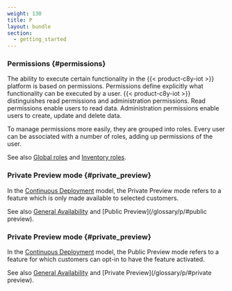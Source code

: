 ```yaml
---
weight: 130
title: P
layout: bundle
section:
  - getting_started
---
```



### Permissions {#permissions}

The ability to execute certain functionality in the {{< product-c8y-iot >}} platform is based on permissions. Permissions define explicitly what functionality can be executed by a user. {{< product-c8y-iot >}} distinguishes read permissions and administration permissions. Read permissions enable users to read data. Administration permissions enable users to create, update and delete data.

To manage permissions more easily, they are grouped into roles. Every user can be associated with a number of roles, adding up permissions of the user.

See also [Global roles](/glossary/g/#global-roles) and [Inventory roles](/glossary/i/#inventory-roles).

### Private Preview mode {#private_preview}

In the [Continuous Deployment](/glossary/c/#continuous_deployment) model, the Private Preview mode refers to a feature which is only made available to selected customers.

See also [General Availability](/glossary/g/#ga) and [Public Preview](/glossary/p/#public preview).

### Private Preview mode {#private_preview}

In the [Continuous Deployment](/glossary/c/#continuous_deployment) model, the Public Preview mode refers to a feature for which customers can opt-in to have the feature activated.

See also [General Availability](/glossary/g/#ga) and [Private Preview](/glossary/p/#private preview).
